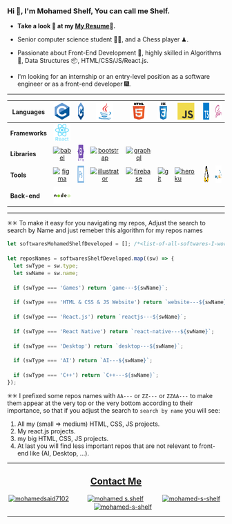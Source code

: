 
<!--<img src="./GitHub Cover Image.png" />-->

### Hi 👋, I'm Mohamed Shelf, You can call me Shelf.

- **Take a look 👀 at my [My Resume]([https://drive.google.com/file/d/1sc_ZodmQ00R60dRyOYS7q_dXNbqKc3Fw/view?usp=sharing](https://drive.google.com/file/d/1jPKYG3KWFWgaOp1r1DX193bwO3vxmYlo/view?usp=sharing))📰.**

- Senior computer science student 👨‍💻, and a Chess player ♟.

- Passionate about Front-End Development 🎨, highly skilled in Algorithms 🧠,
Data Structures 📦, HTML/CSS/JS/React.js.

- I'm looking for an internship or an entry-level position as a software
engineer or as a front-end developer 🎆.

---

<!-- Table Start -->

| **Languages**  |            <a href="https://www.cprogramming.com/" target="_blank" rel="noreferrer"><img src="https://raw.githubusercontent.com/devicons/devicon/master/icons/c/c-original.svg" alt="c" width="40" height="40" /></a>           |     <a href="https://www.w3schools.com/cpp/" target="_blank" rel="noreferrer"><img src="https://raw.githubusercontent.com/devicons/devicon/master/icons/cplusplus/cplusplus-original.svg" alt="cplusplus" width="40" height="40" /></a>     |                    <a href="https://www.java.com" target="_blank" rel="noreferrer"><img src="https://raw.githubusercontent.com/devicons/devicon/master/icons/java/java-original.svg" alt="java" width="40" height="40" /></a>                   | <a href="https://www.w3.org/html/" target="_blank" rel="noreferrer">   <img src="https://raw.githubusercontent.com/devicons/devicon/master/icons/html5/html5-original-wordmark.svg"     alt="html5" width="40" height="40" /> </a> | <a href="https://www.w3schools.com/css/" target="_blank" rel="noreferrer">   <img src="https://raw.githubusercontent.com/devicons/devicon/master/icons/css3/css3-original-wordmark.svg" alt="css3"     width="40" height="40" /> </a> | <a href="https://developer.mozilla.org/en-US/docs/Web/JavaScript" target="_blank" rel="noreferrer">   <img src="https://raw.githubusercontent.com/devicons/devicon/master/icons/javascript/javascript-original.svg"     alt="javascript" width="40" height="40" /> </a> | <a href="https://www.typescriptlang.org/" target="_blank" rel="noreferrer">   <img src="https://raw.githubusercontent.com/devicons/devicon/master/icons/typescript/typescript-original.svg"     alt="typescript" width="40" height="40" /> </a> | <a href="https://sass-lang.com" target="_blank" rel="noreferrer">   <img src="https://raw.githubusercontent.com/devicons/devicon/master/icons/sass/sass-original.svg" alt="sass"     width="40" height="40" /> </a>              |
|----------------|:-------------------------------------------------------------------------------------------------------------------------------------------------------------------------------------------------------------------------------:|:-------------------------------------------------------------------------------------------------------------------------------------------------------------------------------------------------------------------------------------------:|:-----------------------------------------------------------------------------------------------------------------------------------------------------------------------------------------------------------------------------------------------:|:----------------------------------------------------------------------------------------------------------------------------------------------------------------------------------------------------------------------------------:|---------------------------------------------------------------------------------------------------------------------------------------------------------------------------------------------------------------------------------------|-------------------------------------------------------------------------------------------------------------------------------------------------------------------------------------------------------------------------------------------------------------------------|-------------------------------------------------------------------------------------------------------------------------------------------------------------------------------------------------------------------------------------------------|----------------------------------------------------------------------------------------------------------------------------------------------------------------------------------------------------------------------------------|
| **Frameworks** |  <a href="https://reactjs.org/" target="_blank" rel="noreferrer">   <img src="https://raw.githubusercontent.com/devicons/devicon/master/icons/react/react-original-wordmark.svg"     alt="react" width="40" height="40" /> </a> |                                                                                                                                                                                                                                             |                                                                                                                                                                                                                                                 |                                                                                                                                                                                                                                    |                                                                                                                                                                                                                                       |                                                                                                                                                                                                                                                                         |                                                                                                                                                                                                                                                 |                                                                                                                                                                                                                                  |
| **Libraries**  |  <a href="https://babeljs.io/" target="_blank" rel="noreferrer">   <img src="https://d33wubrfki0l68.cloudfront.net/7a197cfe44548cc1a3f581152af70a3051e11671/78df8/img/babel.svg"     alt="babel" width="40" height="40" /> </a> | <a href="https://getbootstrap.com" target="_blank" rel="noreferrer">   <img src="https://raw.githubusercontent.com/devicons/devicon/master/icons/bootstrap/bootstrap-plain-wordmark.svg"     alt="bootstrap" width="40" height="40" /> </a> |                 <a href="https://reactstrap.github.io/?path=/story/home-installation--page" target="_blank" rel="noreferrer">   <img src="https://reactstrap.github.io/logo.svg" alt="bootstrap" width="40" height="40" /> </a>                 |                        <a href="https://graphql.org" target="_blank" rel="noreferrer">   <img src="https://www.vectorlogo.zone/logos/graphql/graphql-icon.svg" alt="graphql" width="40" height="40" /> </a>                        |                                                                                                                                                                                                                                       |                                                                                                                                                                                                                                                                         |                                                                                                                                                                                                                                                 |                                                                                                                                                                                                                                  |
| **Tools**      |                        <a href="https://www.figma.com/" target="_blank" rel="noreferrer">   <img src="https://www.vectorlogo.zone/logos/figma/figma-icon.svg" alt="figma" width="40" height="40" /> </a>                        |    <a href="https://www.photoshop.com/en" target="_blank" rel="noreferrer">   <img src="https://raw.githubusercontent.com/devicons/devicon/master/icons/photoshop/photoshop-line.svg"     alt="photoshop" width="40" height="40" /> </a>    | <a href="https://www.adobe.com/in/products/illustrator.html" target="_blank" rel="noreferrer">   <img src="https://www.vectorlogo.zone/logos/adobe_illustrator/adobe_illustrator-icon.svg" alt="illustrator" width="40"     height="40" /> </a> |                  <a href="https://firebase.google.com/" target="_blank" rel="noreferrer">   <img src="https://www.vectorlogo.zone/logos/firebase/firebase-icon.svg" alt="firebase" width="40" height="40" /> </a>                  | <a href="https://git-scm.com/" target="_blank" rel="noreferrer">   <img src="https://www.vectorlogo.zone/logos/git-scm/git-scm-icon.svg" alt="git" width="40" height="40" /> </a>                                                     | <a href="https://heroku.com" target="_blank" rel="noreferrer">   <img src="https://www.vectorlogo.zone/logos/heroku/heroku-icon.svg" alt="heroku" width="40" height="40" /> </a>                                                                                        | <a href="https://www.linux.org/" target="_blank" rel="noreferrer">   <img src="https://raw.githubusercontent.com/devicons/devicon/master/icons/linux/linux-original.svg" alt="linux"     width="40" height="40" /> </a>                         | <a href="https://www.mysql.com/" target="_blank" rel="noreferrer">   <img src="https://raw.githubusercontent.com/devicons/devicon/master/icons/mysql/mysql-original-wordmark.svg"     alt="mysql" width="40" height="40" /> </a> |
| **Back-end**   | <a href="https://nodejs.org" target="_blank" rel="noreferrer">   <img src="https://raw.githubusercontent.com/devicons/devicon/master/icons/nodejs/nodejs-original-wordmark.svg"     alt="nodejs" width="40" height="40" /> </a> |                                                                                                                                                                                                                                             |                                                                                                                                                                                                                                                 |                                                                                                                                                                                                                                    |                                                                                                                                                                                                                                       |                                                                                                                                                                                                                                                                         |                                                                                                                                                                                                                                                 |                                                                                                                                                                                                                                  |

<!-- Table end -->

---

✳✳ To make it easy for you navigating my repos, Adjust the search to search by Name and just remeber this algorithm for my repos names

```js
let softwaresMohamedShelfDeveloped = []; /*<list-of-all-softwares-I-worked-on>*/

let reposNames = softwaresShelfDeveloped.map((sw) => {
  let swType = sw.type;
  let swName = sw.name;

  if (swType === 'Games') return `game---${swName}`;

  if (swType === 'HTML & CSS & JS Website') return `website---${swName}`;

  if (swType === 'React.js') return `reactjs---${swName}`;

  if (swType === 'React Native') return `react-native---${swName}`;

  if (swType === 'Desktop') return `desktop---${swName}`;

  if (swType === 'AI') return `AI---${swName}`;
  
  if (swType === 'C++') return `C++---${swName}`;
});
```

✳✳ I prefixed some repos names with `AA---` or `ZZ---` or `ZZAA---` to make them appear at the very top or the very bottom according to their importance, so that if you adjust the search to `search by name` you will see:

1. All my (small => medium) HTML, CSS, JS projects.
1. My react.js projects.
1. my big HTML, CSS, JS projects.
1. At last you will find less important repos that are not relevant to front-end like (AI, Desktop, ...).


<hr />

<h2 align="center"><a href="https://shelfcontacts.vercel.app/" target="_blank">Contact Me</a></h2>

<p align="center">
  <!-- Codepen  -->
  <a href="https://codepen.io/mohamedsaid7102" target="blank"><img align="center"
      src="https://raw.githubusercontent.com/rahuldkjain/github-profile-readme-generator/master/src/images/icons/Social/codepen.svg"
      alt="mohamedsaid7102" height="50" width="50" /></a>
  <!-- LinkedIn  --> &nbsp; &nbsp;&nbsp; &nbsp;&nbsp; &nbsp;
  <a href="https://linkedin.com/in/mohamed-shelf" target="blank"><img align="center"
      src="https://raw.githubusercontent.com/rahuldkjain/github-profile-readme-generator/master/src/images/icons/Social/linked-in-alt.svg"
      alt="mohamed s.shelf" height="50" width="50" /></a>
  <!--  Stackoverflow --> &nbsp; &nbsp;&nbsp; &nbsp;&nbsp; &nbsp;
  <a href="https://stackoverflow.com/users/12854478/mohamed-s-shelf" target="blank"><img align="center"
      src="https://raw.githubusercontent.com/rahuldkjain/github-profile-readme-generator/master/src/images/icons/Social/stack-overflow.svg"
      alt="mohamed-s-shelf" height="50" width="50" /></a>
  <!--  Email --> &nbsp; &nbsp;&nbsp; &nbsp;&nbsp; &nbsp;
  <a href="mailto:mohamedshelfwork@gmail.com" target="blank"><img align="center"
      src="https://cdn-icons-png.flaticon.com/512/732/732200.png" alt="mohamed-s-shelf" height="50" width="50" /></a>
</p>
<hr>
